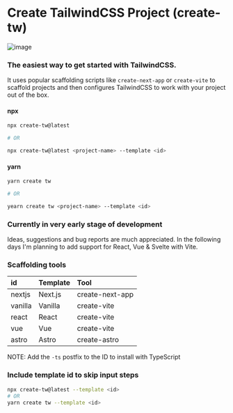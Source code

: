 # Create TailwindCSS Project (create-tw)
![image](https://user-images.githubusercontent.com/6149523/182625742-6957eed3-e12b-4ee8-a514-2a5f5d784e6b.png)

### The easiest way to get started with TailwindCSS.
It uses popular scaffolding scripts like `create-next-app` or `create-vite` to scaffold projects and then configures TailwindCSS to work with your project out of the box.

#### npx
```bash
npx create-tw@latest

# OR

npx create-tw@latest <project-name> --template <id>
```
#### yarn
```bash
yarn create tw

# OR

yearn create tw <project-name> --template <id> 
```

### Currently in very early stage of development
Ideas, suggestions and bug reports are much appreciated.
In the following days I'm planning to add support for React, Vue & Svelte with Vite. 



### Scaffolding tools

|id        | Template   | Tool            |
|:---------|:-----------|:----------------|
|nextjs    | Next.js    | create-next-app |
|vanilla   | Vanilla    | create-vite     |
|react     | React      | create-vite     |
|vue       | Vue        | create-vite     |
|astro     | Astro      | create-astro    |

NOTE: Add the `-ts` postfix to the ID to install with TypeScript

### Include template id to skip input steps

```bash
npx create-tw@latest --template <id>
# OR
yarn create tw --template <id>
```
